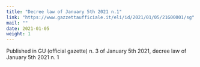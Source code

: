 ```yaml
---
title: "Decree law of January 5th 2021 n.1"
link: "https://www.gazzettaufficiale.it/eli/id/2021/01/05/21G00001/sg"
mail: ""
date: 2021-01-05
weight: 1
---
```


Published in GU (official gazette) n. 3 of January 5th 2021, decree law of January 5th 2021 n. 1  
